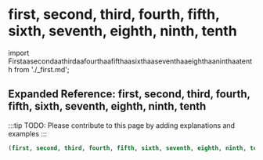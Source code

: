 # first, second, third, fourth, fifth, sixth, seventh, eighth, ninth, tenth

import Firstaasecondaathirdaafourthaafifthaasixthaaseventhaaeighthaaninthaatenth from './_first.md';

<Firstaasecondaathirdaafourthaafifthaasixthaaseventhaaeighthaaninthaatenth />

## Expanded Reference: first, second, third, fourth, fifth, sixth, seventh, eighth, ninth, tenth

:::tip
TODO: Please contribute to this page by adding explanations and examples
:::

```lisp
(first, second, third, fourth, fifth, sixth, seventh, eighth, ninth, tenth )
```
